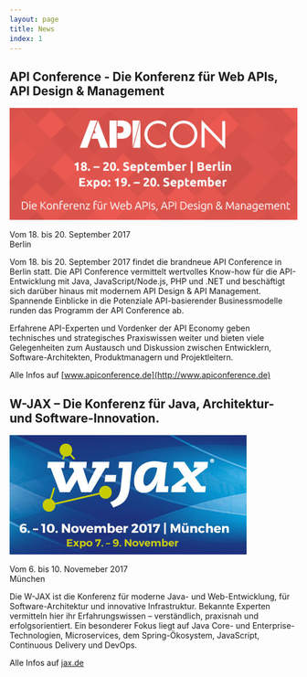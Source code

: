 ```yaml
---
layout: page
title: News
index: 1
---
```


## API Conference - Die Konferenz für Web APIs, API Design & Management

<a href="http://www.apiconference.de"><img src="/public/img/apicon_2017.jpg"/></a>

Vom 18. bis 20. September 2017<br />
Berlin

Vom 18. bis 20. September 2017 findet die brandneue API Conference in Berlin statt. Die API Conference vermittelt wertvolles Know-how für die API-Entwicklung mit Java, JavaScript/Node.js, PHP und .NET und beschäftigt sich darüber hinaus mit modernem API Design & API Management. Spannende Einblicke in die Potenziale API-basierender Businessmodelle runden das Programm der API Conference ab.

Erfahrene API-Experten und Vordenker der API Economy geben technisches und strategisches Praxiswissen weiter und bieten viele Gelegenheiten zum Austausch und Diskussion zwischen Entwicklern, Software-Architekten, Produktmanagern und Projektleitern.

Alle Infos auf [www.apiconference.de](http://www.apiconference.de)

## W-JAX – Die Konferenz für Java, Architektur- und Software-Innovation.

<a href="http://www.jax.de"><img src="/public/img/wjax_2017.jpg"/></a>

Vom 6. bis 10. Novemeber 2017<br />
München

Die W-JAX ist die Konferenz für moderne Java- und Web-Entwicklung, für Software-Architektur und innovative Infrastruktur. Bekannte Experten vermitteln hier ihr Erfahrungswissen – verständlich, praxisnah und erfolgsorientiert. Ein besonderer Fokus liegt auf Java Core- und Enterprise-Technologien, Microservices, dem Spring-Ökosystem, JavaScript, Continuous Delivery und DevOps.

Alle Infos auf [jax.de](http://jax.de)

